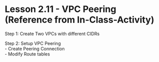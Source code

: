 # Lesson 2.11 - VPC Peering (Reference from In-Class-Activity)

Step 1: Create Two VPCs with different CIDRs

<p>Step 2: Setup VPC Peering
<br>- Create Peering Connection
<br>- Modify Route tables

